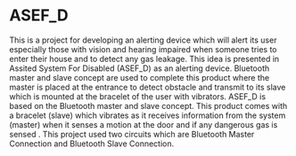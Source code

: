 # ASEF_D
This is a project for developing an alerting device which will alert its user especially those with vision and hearing impaired when someone tries to enter their house and to detect any gas leakage. This idea is presented in Assited System For Disabled (ASEF_D) as an alerting device. Bluetooth master and slave concept are used to complete this product where the master is placed at the entrance to detect obstacle and transmit to its slave which is mounted at the bracelet of the user with vibrators.   ASEF_D  is based on the Bluetooth master and slave concept. This product comes with a bracelet (slave) which vibrates as it receives information from the system (master) when it senses a motion at the door and if any dangerous gas is sensed . This project used two circuits which are Bluetooth Master Connection and Bluetooth Slave Connection.
